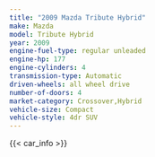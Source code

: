 ```yaml
---
title: "2009 Mazda Tribute Hybrid"
make: Mazda
model: Tribute Hybrid
year: 2009
engine-fuel-type: regular unleaded
engine-hp: 177
engine-cylinders: 4
transmission-type: Automatic
driven-wheels: all wheel drive
number-of-doors: 4
market-category: Crossover,Hybrid
vehicle-size: Compact
vehicle-style: 4dr SUV
---
```


{{< car_info >}}
